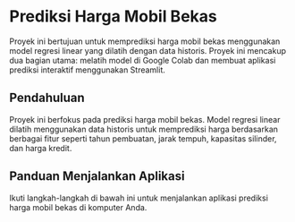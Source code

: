 # Prediksi Harga Mobil Bekas

Proyek ini bertujuan untuk memprediksi harga mobil bekas menggunakan model regresi linear yang dilatih dengan data historis. Proyek ini mencakup dua bagian utama: melatih model di Google Colab dan membuat aplikasi prediksi interaktif menggunakan Streamlit.

## Pendahuluan

Proyek ini berfokus pada prediksi harga mobil bekas. Model regresi linear dilatih menggunakan data historis untuk memprediksi harga berdasarkan berbagai fitur seperti tahun pembuatan, jarak tempuh, kapasitas silinder, dan harga kredit.

## Panduan Menjalankan Aplikasi

Ikuti langkah-langkah di bawah ini untuk menjalankan aplikasi prediksi harga mobil bekas di komputer Anda.









